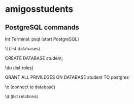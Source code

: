 # amigosstudents

## PostgreSQL commands

Int Terminal:
psql (start PostgreSQL)

\l (list databases)

CREATE DATABASE student;

\du (list roles)

GRANT ALL PRIVILEGES ON DATABASE student TO postgres

\c (connect to database)

\d (list relations)